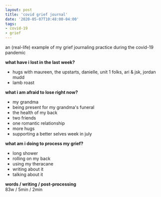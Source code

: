 ```yaml
---
layout: post
title: 'covid grief journal'
date: '2020-05-07T10:48:00-04:00'
tags:
- covid-19
- grief 
--- 
```


an (real-life) example of my grief journaling practice during the covid-19 pandemic

**what have i lost in the last week?**

* hugs with maureen, the upstarts, danielle, unit 1 folks, ari & jsk, jordan mudd
* lamb roast

**what i am afraid to lose right now?**

* my grandma
* being present for my grandma's funeral
* the health of my back
* two friends
* one romantic relationship
* more hugs
* supporting a better selves week in july


**what am i doing to process my grief?**

* long shower
* rolling on my back
* using my theracane
* writing about it
* talking about it

<!-- hyperlink bank -->


<!-- &#042; = asterisk -->
<!-- &#039; = single quote '-->

**words / writing / post-processing**  
83w / 5min / 2min 